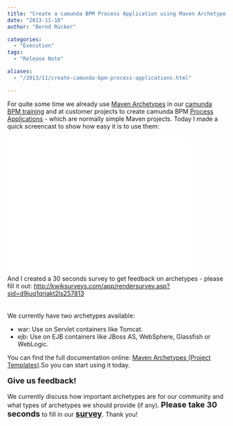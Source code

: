 ```yaml
---
title: "Create a camunda BPM Process Application using Maven Archetype in 1 minute"
date: "2013-11-18"
author: "Bernd Rücker"

categories:
  - "Execution"
tags: 
  - "Release Note"

aliases:
  - "/2013/11/create-camunda-bpm-process-applications.html"

---
```


<div>
For quite some time we already use <a href="http://maven.apache.org/guides/introduction/introduction-to-archetypes.html" target="_blank">Maven Archetypes</a>&nbsp;in our <a href="http://www.camunda.com/fox/training/camunda-bpm-basics/" target="_blank">camunda BPM&nbsp;training</a>&nbsp;and at customer projects to create camunda BPM&nbsp;<a href="http://docs.camunda.org/latest/guides/user-guide/#process-applications" target="_blank">Process Applications</a> - which are normally simple Maven projects. Today I made a quick screencast to show how easy it is to use them:<br />
<br />
<iframe allowfullscreen="" frameborder="0" height="315" src="//www.youtube.com/embed/u7864slrC1c" width="420"></iframe>

<br />
And I created a 30 seconds survey to get feedback on archetypes - please fill it out:&nbsp;<a href="http://kwiksurveys.com/app/rendersurvey.asp?sid=d9juq1qriakt2ls257813">http://kwiksurveys.com/app/rendersurvey.asp?sid=d9juq1qriakt2ls257813</a><br />
<br />
<a name='more'></a><br />
We currently have two archetypes available:<br />
<ul>
<li>war: Use on Servlet containers like Tomcat.</li>
<li>ejb: Use on EJB containers like JBoss AS, WebSphere, Glassfish or WebLogic.</li>
</ul>
You can find the full documentation online:&nbsp;<a href="http://docs.camunda.org/latest/guides/user-guide/#process-applications-maven-project-templates-archetypes" target="_blank">Maven Archetypes (Project Templates)</a>.So you can start using it today.<br />
<br />
<b><span style="font-size: large;">Give us feedback!</span></b><br />
<br />
We currently discuss how important archetypes are for our community and what types of archetypes we should provide (if any). <b><span style="font-size: large;">Please take 30 seconds</span></b> to fill in our <span style="font-size: large;"><b><a href="http://kwiksurveys.com/app/rendersurvey.asp?sid=d9juq1qriakt2ls257813" target="_blank">survey</a></b></span>. Thank you!
</div>